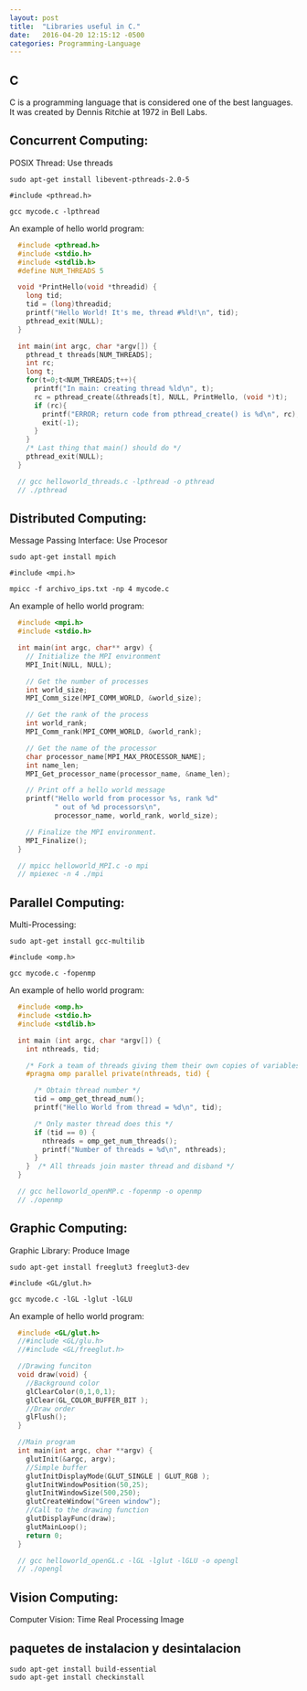 ```yaml
---
layout: post
title:  "Libraries useful in C."
date:   2016-04-20 12:15:12 -0500
categories: Programming-Language
---
```

## C

C is a programming language that is considered one of the best languages. It was created by Dennis Ritchie at 1972 in Bell Labs.

## Concurrent Computing:

POSIX Thread: Use threads

    sudo apt-get install libevent-pthreads-2.0-5

```#include <pthread.h>  ```

    gcc mycode.c -lpthread

An example of hello world program:

  ```c
    #include <pthread.h>
    #include <stdio.h>
    #include <stdlib.h>
    #define NUM_THREADS	5

    void *PrintHello(void *threadid) {
      long tid;
      tid = (long)threadid;
      printf("Hello World! It's me, thread #%ld!\n", tid);
      pthread_exit(NULL);
    }

    int main(int argc, char *argv[]) {
      pthread_t threads[NUM_THREADS];
      int rc;
      long t;
      for(t=0;t<NUM_THREADS;t++){
        printf("In main: creating thread %ld\n", t);
        rc = pthread_create(&threads[t], NULL, PrintHello, (void *)t);
        if (rc){
          printf("ERROR; return code from pthread_create() is %d\n", rc);
          exit(-1);
        }
      }
      /* Last thing that main() should do */
      pthread_exit(NULL);
    }

    // gcc helloworld_threads.c -lpthread -o pthread
    // ./pthread
 ```

## Distributed Computing:

Message Passing Interface: Use Procesor

    sudo apt-get install mpich

``` #include <mpi.h> ``` 

    mpicc -f archivo_ips.txt -np 4 mycode.c

An example of hello world program:

  ```c
    #include <mpi.h>
    #include <stdio.h>

    int main(int argc, char** argv) {
      // Initialize the MPI environment
      MPI_Init(NULL, NULL);

      // Get the number of processes
      int world_size;
      MPI_Comm_size(MPI_COMM_WORLD, &world_size);

      // Get the rank of the process
      int world_rank;
      MPI_Comm_rank(MPI_COMM_WORLD, &world_rank);

      // Get the name of the processor
      char processor_name[MPI_MAX_PROCESSOR_NAME];
      int name_len;
      MPI_Get_processor_name(processor_name, &name_len);

      // Print off a hello world message
      printf("Hello world from processor %s, rank %d"
             " out of %d processors\n",
             processor_name, world_rank, world_size);

      // Finalize the MPI environment.
      MPI_Finalize();
    }

    // mpicc helloworld_MPI.c -o mpi
    // mpiexec -n 4 ./mpi
  ```

## Parallel Computing:

Multi-Processing: 

    sudo apt-get install gcc-multilib

``` #include <omp.h> ```

    gcc mycode.c -fopenmp 

An example of hello world program:

  ```c
    #include <omp.h>
    #include <stdio.h>
    #include <stdlib.h>

    int main (int argc, char *argv[]) {
      int nthreads, tid;

      /* Fork a team of threads giving them their own copies of variables */
      #pragma omp parallel private(nthreads, tid) {

        /* Obtain thread number */
        tid = omp_get_thread_num();
        printf("Hello World from thread = %d\n", tid);

        /* Only master thread does this */
        if (tid == 0) {
          nthreads = omp_get_num_threads();
          printf("Number of threads = %d\n", nthreads);
        }
      }  /* All threads join master thread and disband */
    }

    // gcc helloworld_openMP.c -fopenmp -o openmp
    // ./openmp
  ```

## Graphic Computing:

Graphic Library: Produce Image

    sudo apt-get install freeglut3 freeglut3-dev

``` #include <GL/glut.h> ```

    gcc mycode.c -lGL -lglut -lGLU 

An example of hello world program:

  ```c
    #include <GL/glut.h>
    //#include <GL/glu.h>
    //#include <GL/freeglut.h>

    //Drawing funciton
    void draw(void) {
      //Background color
      glClearColor(0,1,0,1);
      glClear(GL_COLOR_BUFFER_BIT );
      //Draw order
      glFlush();
    }

    //Main program
    int main(int argc, char **argv) {
      glutInit(&argc, argv);
      //Simple buffer
      glutInitDisplayMode(GLUT_SINGLE | GLUT_RGB );
      glutInitWindowPosition(50,25);
      glutInitWindowSize(500,250);
      glutCreateWindow("Green window");
      //Call to the drawing function
      glutDisplayFunc(draw);
      glutMainLoop();
      return 0;
    }

    // gcc helloworld_openGL.c -lGL -lglut -lGLU -o opengl
    // ./opengl
  ```

## Vision Computing:

Computer Vision: Time Real Processing Image

## paquetes de instalacion y desintalacion

    sudo apt-get install build-essential
    sudo apt-get install checkinstall


